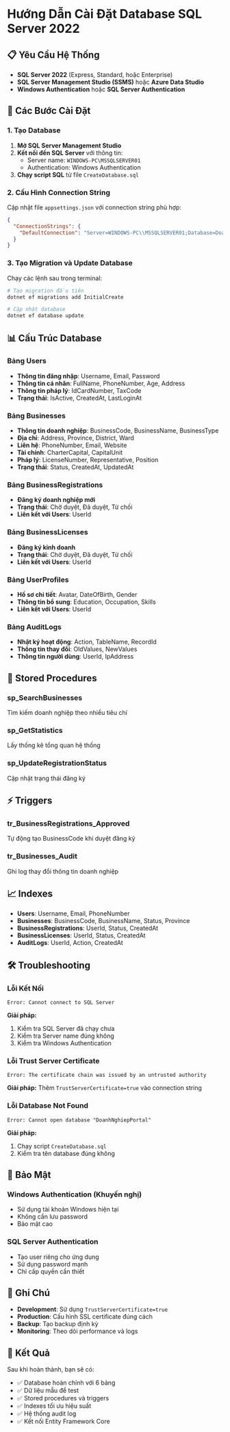 # Hướng Dẫn Cài Đặt Database SQL Server 2022

## 📋 Yêu Cầu Hệ Thống

- **SQL Server 2022** (Express, Standard, hoặc Enterprise)
- **SQL Server Management Studio (SSMS)** hoặc **Azure Data Studio**
- **Windows Authentication** hoặc **SQL Server Authentication**

## 🚀 Các Bước Cài Đặt

### 1. Tạo Database

1. **Mở SQL Server Management Studio**
2. **Kết nối đến SQL Server** với thông tin:
   - Server name: `WINDOWS-PC\MSSQLSERVER01`
   - Authentication: Windows Authentication
3. **Chạy script SQL** từ file `CreateDatabase.sql`

### 2. Cấu Hình Connection String

Cập nhật file `appsettings.json` với connection string phù hợp:

```json
{
  "ConnectionStrings": {
    "DefaultConnection": "Server=WINDOWS-PC\\MSSQLSERVER01;Database=DoanhNghiepPortal;Trusted_Connection=true;TrustServerCertificate=true;MultipleActiveResultSets=true"
  }
}
```

### 3. Tạo Migration và Update Database

Chạy các lệnh sau trong terminal:

```bash
# Tạo migration đầu tiên
dotnet ef migrations add InitialCreate

# Cập nhật database
dotnet ef database update
```

## 📊 Cấu Trúc Database

### Bảng Users
- **Thông tin đăng nhập**: Username, Email, Password
- **Thông tin cá nhân**: FullName, PhoneNumber, Age, Address
- **Thông tin pháp lý**: IdCardNumber, TaxCode
- **Trạng thái**: IsActive, CreatedAt, LastLoginAt

### Bảng Businesses
- **Thông tin doanh nghiệp**: BusinessCode, BusinessName, BusinessType
- **Địa chỉ**: Address, Province, District, Ward
- **Liên hệ**: PhoneNumber, Email, Website
- **Tài chính**: CharterCapital, CapitalUnit
- **Pháp lý**: LicenseNumber, Representative, Position
- **Trạng thái**: Status, CreatedAt, UpdatedAt

### Bảng BusinessRegistrations
- **Đăng ký doanh nghiệp mới**
- **Trạng thái**: Chờ duyệt, Đã duyệt, Từ chối
- **Liên kết với Users**: UserId

### Bảng BusinessLicenses
- **Đăng ký kinh doanh**
- **Trạng thái**: Chờ duyệt, Đã duyệt, Từ chối
- **Liên kết với Users**: UserId

### Bảng UserProfiles
- **Hồ sơ chi tiết**: Avatar, DateOfBirth, Gender
- **Thông tin bổ sung**: Education, Occupation, Skills
- **Liên kết với Users**: UserId

### Bảng AuditLogs
- **Nhật ký hoạt động**: Action, TableName, RecordId
- **Thông tin thay đổi**: OldValues, NewValues
- **Thông tin người dùng**: UserId, IpAddress

## 🔧 Stored Procedures

### sp_SearchBusinesses
Tìm kiếm doanh nghiệp theo nhiều tiêu chí

### sp_GetStatistics
Lấy thống kê tổng quan hệ thống

### sp_UpdateRegistrationStatus
Cập nhật trạng thái đăng ký

## ⚡ Triggers

### tr_BusinessRegistrations_Approved
Tự động tạo BusinessCode khi duyệt đăng ký

### tr_Businesses_Audit
Ghi log thay đổi thông tin doanh nghiệp

## 📈 Indexes

- **Users**: Username, Email, PhoneNumber
- **Businesses**: BusinessCode, BusinessName, Status, Province
- **BusinessRegistrations**: UserId, Status, CreatedAt
- **BusinessLicenses**: UserId, Status, CreatedAt
- **AuditLogs**: UserId, Action, CreatedAt

## 🛠️ Troubleshooting

### Lỗi Kết Nối
```
Error: Cannot connect to SQL Server
```
**Giải pháp:**
1. Kiểm tra SQL Server đã chạy chưa
2. Kiểm tra Server name đúng không
3. Kiểm tra Windows Authentication

### Lỗi Trust Server Certificate
```
Error: The certificate chain was issued by an untrusted authority
```
**Giải pháp:**
Thêm `TrustServerCertificate=true` vào connection string

### Lỗi Database Not Found
```
Error: Cannot open database "DoanhNghiepPortal"
```
**Giải pháp:**
1. Chạy script `CreateDatabase.sql`
2. Kiểm tra tên database đúng không

## 🔐 Bảo Mật

### Windows Authentication (Khuyến nghị)
- Sử dụng tài khoản Windows hiện tại
- Không cần lưu password
- Bảo mật cao

### SQL Server Authentication
- Tạo user riêng cho ứng dụng
- Sử dụng password mạnh
- Chỉ cấp quyền cần thiết

## 📝 Ghi Chú

- **Development**: Sử dụng `TrustServerCertificate=true`
- **Production**: Cấu hình SSL certificate đúng cách
- **Backup**: Tạo backup định kỳ
- **Monitoring**: Theo dõi performance và logs

## 🎯 Kết Quả

Sau khi hoàn thành, bạn sẽ có:
- ✅ Database hoàn chỉnh với 6 bảng
- ✅ Dữ liệu mẫu để test
- ✅ Stored procedures và triggers
- ✅ Indexes tối ưu hiệu suất
- ✅ Hệ thống audit log
- ✅ Kết nối Entity Framework Core 